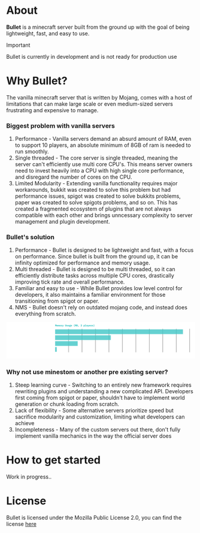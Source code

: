 # About

**Bullet** is a minecraft server built from the ground up with the goal of being lightweight, fast, and easy to use.
> [!IMPORTANT]
> Bullet is currently in development and is not ready for production use

# Why Bullet?

The vanilla minecraft server that is written by Mojang, comes with a host of limitations that can make large scale or even medium-sized servers frustrating and expensive to manage.

### Biggest problem with vanilla servers
<ol>
    <li>Performance - Vanilla servers demand an absurd amount of RAM, even to support 10 players, an absolute minimum of 8GB of ram is needed to run smoothly.</li>
    <li>Single threaded - The core server is single threaded, meaning the server can't efficiently use multi core CPU's. This means server owners need to invest heavily into a CPU with high single core performance, and disregard the number of cores on the CPU.</li>
    <li>Limited Modularity - Extending vanilla functionality requires major workarounds, bukkit was created to solve this problem but had performance issues, spigot was created to solve bukkits problems, paper was created to solve spigots problems, and so on. This has created a fragmented ecosystem of plugins that are not always compatible with each other and brings unncessary complexity to server management and plugin development.</li>
</ol>

### Bullet's solution
<ol>
    <li>Performance - Bullet is designed to be lightweight and fast, with a focus on performance. Since bullet is built from the ground up, it can be infinity optimized for performance and memory usage.</li>
    <li>Multi threaded - Bullet is designed to be multi threaded, so it can efficiently distribute tasks across multiple CPU cores, drastically improving tick rate and overall performance.</li>
    <li>Familiar and easy to use - While Bullet provides low level control for developers, it also maintains a familiar environment for those transitioning from spigot or paper.</li>
    <li>NMS - Bullet doesn't rely on outdated mojang code, and instead does everything from scratch.</li>
</ol>

<img src="./img/comparision.png" alt="Comparison chart">

### Why not use minestom or another pre existing server?
<ol>
    <li>Steep learning curve - Switching to an entirely new framework requires rewriting plugins and understanding a new complicated API. Developers first coming from spigot or paper, shouldn't have to implement world generation or chunk loading from scratch.</li>
    <li>Lack of flexibility - Some alternative servers prioritize speed but sacrifice modularity and customization, limiting what developers can achieve</li>
    <li>Incompleteness - Many of the custom servers out there, don't fully implement vanilla mechanics in the way the official server does</li>
</ol>

# How to get started

Work in progress..

# License

Bullet is licensed under the Mozilla Public License 2.0, you can find the license [here](LICENSE)